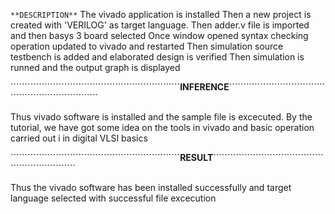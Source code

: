 ````````````````````````````````````````````````````````````**DESCRIPTION**````````````````````````````````````````````````````````````
The vivado application is installed
Then a new project is created with 'VERILOG' as target language.
Then adder.v file is imported and then basys 3 board selected
Once window opened syntax checking operation updated to vivado and restarted
Then simulation source testbench is added and elaborated design is verified
Then simulation is runned and the output graph is displayed


````````````````````````````````````````````````````````````**INFERENCE**`````````````````````````````````````````````````````````````````


Thus vivado software is installed and the sample file is excecuted. By the tutorial, we have got some idea on the tools in vivado and basic operation carried out i
in digital VLSI basics



````````````````````````````````````````````````````````````**RESULT**``````````````````````````````````````````````````````````````

Thus the vivado software has been installed successfully and target language selected with successful file excecution
